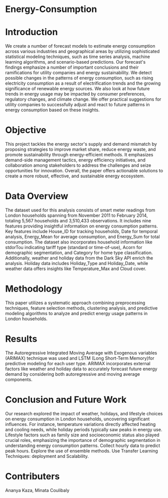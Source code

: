 # Energy-Consumption
# Introduction
We create a number of forecast models to estimate energy consumption across various industries and geographical areas by utilizing sophisticated statistical modeling techniques, such as time series analysis, machine learning algorithms, and scenario-based predictions. Our forecast's findings emphasize a number of important conclusions and their ramifications for utility companies and energy sustainability. We detect possible changes in the patterns of energy consumption, such as rising electricity consumption as a result of electrification trends and the growing significance of renewable energy sources. We also look at how future trends in energy usage may be impacted by consumer preferences, regulatory changes, and climate change. We offer practical suggestions for utility companies to successfully adjust and react to future patterns in energy consumption based on these insights. 
# Objective
This project tackles the energy sector's supply and demand mismatch by proposing strategies to improve market share, reduce energy waste, and promote sustainability through energy-efficient methods. It emphasizes demand-side management tactics, energy efficiency initiatives, and collaboration among stakeholders to address the challenges and seize opportunities for innovation. Overall, the paper offers actionable solutions to create a more robust, effective, and sustainable energy ecosystem.
# Data Overview
The dataset used for this analysis consists of smart meter readings from London households spanning from November 2011 to February 2014, totaling 5,567 households and 3,510,433 observations. It includes nine features providing insightful information on energy consumption patterns. Key features include House_ID for tracking households, Date for temporal analysis, Energy_Mean for average consumption, and Energy_Sum for total consumption. The dataset also incorporates household information like stdorTou indicating tariff type (standard or time-of-use), Acorn for demographic segmentation, and Category for home type classification. Additionally, weather and holiday data from the Dark Sky API enrich the analysis. Holiday data includes Holiday_Type and Holiday_Date, while weather data offers insights like Temperature_Max and Cloud cover.
# Methodology 
This paper utilizes a systematic approach combining preprocessing techniques, feature selection methods, clustering analysis, and predictive modeling algorithms to analyze and predict energy usage patterns in London households.
# Results
The Autoregressive Integrated Moving Average with Exogenous variables (ARIMAX) technique was used and LSTM (Long Short-Term Memory)for predictive modeling for each user type. ARIMAX incorporates external factors like weather and holiday data to accurately forecast future energy demand by considering both autoregressive and moving average components.
# Conclusion and Future Work
Our research explored the impact of weather, holidays, and lifestyle choices on energy consumption in London households, uncovering significant influences. For instance, temperature variations directly affected heating and cooling needs, while holiday periods typically saw peaks in energy use. Lifestyle factors such as family size and socioeconomic status also played crucial roles, emphasizing the importance of demographic segmentation in understanding energy consumption patterns. Collect hourly data to predict peak hours. Explore the use of ensemble methods. Use Transfer Learning Techniques: deployment and Scalability.
# Contributers
Ananya Kaza, Minata Coulibaly
